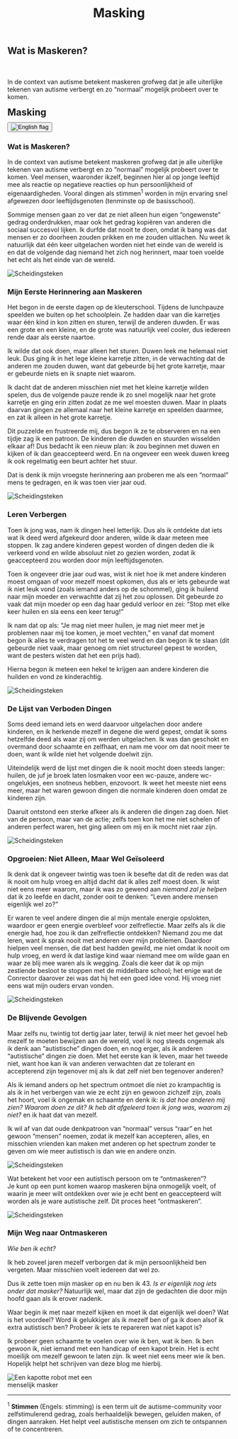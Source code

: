 ﻿---
title: "Masking"
layout: single
author_profile: true
tags: autism
excerpt_separator: <!--more-->
header:
    overlay_image: random
    overlay_filter: 0.3
    teaser: /assets/images/teaser/masking.webp
comments: true
---
<div class="body-post-excerpt">
  <h2 class="body-excerpt-title">Wat is Maskeren?</h2> <br>
  <p>In de context van autisme betekent maskeren grofweg dat je alle uiterlijke tekenen van autisme verbergt en zo “normaal” mogelijk probeert over te komen.</p>
</div>
<!--more-->
<style>
.page__content > .body-post-excerpt {
  display: none;
}
</style>

<div class="lang-content lang-nl">
  <div class="lang-header">
    <h2 style="margin: 0.5em 0 0.5em;">Masking</h2>
    <div class="lang-switcher">
      <button id="lang-toggle" onclick="toggleLang()">
        <img id="lang-flag" src="/assets/images/ui/gb.svg" alt="English flag">
      </button>
    </div>
  </div>
  <h3>Wat is Maskeren?</h3>
  <p>In de context van autisme betekent maskeren grofweg dat je alle uiterlijke tekenen van autisme verbergt en zo “normaal” mogelijk probeert over te komen. Veel mensen, waaronder ikzelf, beginnen hier al op jonge leeftijd mee als reactie op negatieve reacties op hun persoonlijkheid of eigenaardigheden. Vooral dingen als stimmen<sup>1</sup> worden in mijn ervaring snel afgewezen door leeftijdsgenoten (tenminste op de basisschool).</p>
  <p>Sommige mensen gaan zo ver dat ze niet alleen hun eigen “ongewenste” gedrag onderdrukken, maar ook het gedrag kopiëren van anderen die sociaal succesvol lijken. Ik durfde dat nooit te doen, omdat ik bang was dat mensen er zo doorheen zouden prikken en me zouden uitlachen. Nu weet ik natuurlijk dat één keer uitgelachen worden niet het einde van de wereld is en dat de volgende dag niemand het zich nog herinnert, maar toen voelde het echt als het einde van de wereld.</p>

  <div class="custom-divider">
    <img src="/assets/icons/fontawesome/GaramondFleuron.svg" alt="Scheidingsteken" />
  </div>

  <h3>Mijn Eerste Herinnering aan Maskeren</h3>
  <p>Het begon in de eerste dagen op de kleuterschool. Tijdens de lunchpauze speelden we buiten op het schoolplein. Ze hadden daar van die karretjes waar één kind in kon zitten en sturen, terwijl de anderen duwden. Er was een grote en een kleine, en de grote was natuurlijk veel cooler, dus iedereen rende daar als eerste naartoe.</p>
  <p>Ik wilde dat ook doen, maar alleen het sturen. Duwen leek me helemaal niet leuk. Dus ging ik in het lege kleine karretje zitten, in de verwachting dat de anderen me zouden duwen, want dat gebeurde bij het grote karretje, maar er gebeurde niets en ik snapte niet waarom.</p>
  <p>Ik dacht dat de anderen misschien niet met het kleine karretje wilden spelen, dus de volgende pauze rende ik zo snel mogelijk naar het grote karretje en ging erin zitten zodat ze me wel moesten duwen. Maar in plaats daarvan gingen ze allemaal naar het kleine karretje en speelden daarmee, en zat ik alleen in het grote karretje.</p>
  <p>Dit puzzelde en frustreerde mij, dus begon ik ze te observeren en na een tijdje zag ik een patroon. De kinderen die duwden en stuurden wisselden elkaar af! Dus bedacht ik een nieuw plan: ik zou beginnen met duwen en kijken of ik dan geaccepteerd werd. En na ongeveer een week duwen kreeg ik ook regelmatig een beurt achter het stuur.</p>
  <p>Dat is denk ik mijn vroegste herinnering aan proberen me als een “normaal” mens te gedragen, en ik was toen vier jaar oud.</p>

  <div class="custom-divider">
    <img src="/assets/icons/fontawesome/GaramondFleuron.svg" alt="Scheidingsteken" />
  </div>

  <h3>Leren Verbergen</h3>
  <p>Toen ik jong was, nam ik dingen heel letterlijk. Dus als ik ontdekte dat iets wat ik deed werd afgekeurd door anderen, wilde ik daar meteen mee stoppen. Ik zag andere kinderen gepest worden of dingen deden die ik verkeerd vond en wilde absoluut niet zo gezien worden, zodat ik geaccepteerd zou worden door mijn leeftijdsgenoten.</p>
  <p>Toen ik ongeveer drie jaar oud was, wist ik niet hoe ik met andere kinderen moest omgaan of voor mezelf moest opkomen, dus als er iets gebeurde wat ik niet leuk vond (zoals iemand anders op de schommel), ging ik huilend naar mijn moeder en verwachtte dat zij het zou oplossen. Dit gebeurde zo vaak dat mijn moeder op een dag haar geduld verloor en zei: “Stop met elke keer huilen en sla eens een keer terug!”</p>
  <p>Ik nam dat op als: “Je mag niet meer huilen, je mag niet meer met je problemen naar mij toe komen, je moet vechten,” en vanaf dat moment begon ik alles te verdragen tot het te veel werd en dan begon ik te slaan (dit gebeurde niet vaak, maar genoeg om niet structureel gepest te worden, want de pesters wisten dat het een prijs had).</p>
  <p>Hierna begon ik meteen een hekel te krijgen aan andere kinderen die huilden en vond ze kinderachtig.</p>

  <div class="custom-divider">
    <img src="/assets/icons/fontawesome/GaramondFleuron.svg" alt="Scheidingsteken" />
  </div>

  <h3>De Lijst van Verboden Dingen</h3>
  <p>Soms deed iemand iets en werd daarvoor uitgelachen door andere kinderen, en ik herkende mezelf in degene die werd gepest, omdat ik soms hetzelfde deed als waar zij om werden uitgelachen. Ik was dan geschokt en overmand door schaamte en zelfhaat, en nam me voor om dat nooit meer te doen, want ik wilde niet het volgende doelwit zijn.</p>
  <p>Uiteindelijk werd de lijst met dingen die ik nooit mocht doen steeds langer: huilen, de juf je broek laten losmaken voor een wc-pauze, andere wc-ongelukjes, een snotneus hebben, enzovoort. Ik weet het meeste niet eens meer, maar het waren gewoon dingen die normale kinderen doen omdat ze kinderen zijn.</p>
  <p>Daaruit ontstond een sterke afkeer als ik anderen die dingen zag doen. Niet van de persoon, maar van de actie; zelfs toen kon het me niet schelen of anderen perfect waren, het ging alleen om mij en ik mocht niet raar zijn.</p>

  <div class="custom-divider">
    <img src="/assets/icons/fontawesome/GaramondFleuron.svg" alt="Scheidingsteken" />
  </div>

  <h3>Opgroeien: Niet Alleen, Maar Wel Geïsoleerd</h3>
  <p>Ik denk dat ik ongeveer twintig was toen ik besefte dat dit de reden was dat ik nooit om hulp vroeg en altijd dacht dat ik alles zelf moest doen. Ik wist niet eens meer waarom, maar ik was zo gewend aan <em>niemand zal je helpen</em> dat ik zo leefde en dacht, zonder ooit te denken: “Leven andere mensen eigenlijk wel zo?”</p>
  <p>Er waren te veel andere dingen die al mijn mentale energie opslokten, waardoor er geen energie overbleef voor zelfreflectie. Maar zelfs als ik die energie had, hoe zou ik dan zelfreflectie ontdekken? Niemand zou me dat leren, want ik sprak nooit met anderen over mijn problemen. Daardoor hielpen veel mensen, die dat best hadden gewild, me niet omdat ik nooit om hulp vroeg, en werd ik dat lastige kind waar niemand mee om wilde gaan en waar ze blij mee waren als ik wegging. Zoals die keer dat ik op mijn zestiende besloot te stoppen met de middelbare school; het enige wat de Conrector daarover zei was dat hij het een goed idee vond. Hij vroeg niet eens wat mijn ouders ervan vonden.</p>

  <div class="custom-divider">
    <img src="/assets/icons/fontawesome/GaramondFleuron.svg" alt="Scheidingsteken" />
  </div>

  <h3>De Blijvende Gevolgen</h3>
  <p>Maar zelfs nu, twintig tot dertig jaar later, terwijl ik niet meer het gevoel heb mezelf te moeten bewijzen aan de wereld, voel ik nog steeds ongemak als ik denk aan “autistische” dingen doen, en nog erger, als ik anderen “autistische” dingen zie doen. Met het eerste kan ik leven, maar het tweede niet, want hoe kan ik van anderen verwachten dat ze tolerant en accepterend zijn tegenover mij als ik dat zelf niet ben tegenover anderen?</p>
  <p>Als ik iemand anders op het spectrum ontmoet die niet zo krampachtig is als ik in het verbergen van wie ze echt zijn en gewoon zichzelf zijn, zoals het hoort, voel ik ongemak en schaamte en denk ik: <em>is dat hoe anderen mij zien? Waarom doen ze dit? Ik heb dit afgeleerd toen ik jong was, waarom zij niet?</em> en ik haat dat van mezelf.</p>
  <p>Ik wil af van dat oude denkpatroon van “normaal” versus “raar” en het gewoon “mensen” noemen, zodat ik mezelf kan accepteren, alles, en misschien vrienden kan maken met anderen op het spectrum zonder te geven om wie meer autistisch is dan wie en andere onzin.</p>

  <div class="custom-divider">
    <img src="/assets/icons/fontawesome/GaramondFleuron.svg" alt="Scheidingsteken" />
  </div>

  <p class="center-italic">Wat betekent het voor een autistisch persoon om te “ontmaskeren”?<br> Je kunt op een punt komen waarop maskeren bijna onmogelijk voelt, of waarin je meer wilt ontdekken over wie je echt bent en geaccepteerd wilt worden als je ware autistische zelf. Dit proces heet “ontmaskeren”.</p>

  <div class="custom-divider">
    <img src="/assets/icons/fontawesome/GaramondFleuron.svg" alt="Scheidingsteken" />
  </div>

  <h3>Mijn Weg naar Ontmaskeren</h3>
  <em>Wie ben ik echt?</em>
  <p>Ik heb zoveel jaren mezelf verborgen dat ik mijn persoonlijkheid ben vergeten. Maar misschien voelt iedereen dat wel zo.</p>
  <p>Dus ik zette toen mijn masker op en nu ben ik 43. <em>Is er eigenlijk nog iets onder dat masker?</em> Natuurlijk wel, maar dat zijn de gedachten die door mijn hoofd gaan als ik erover nadenk.</p>
  <p>Waar begin ik met naar mezelf kijken en moet ik dat eigenlijk wel doen? Wat is het voordeel? Word ik gelukkiger als ik mezelf ben of ga ik doen alsof ik extra autistisch ben? Probeer ik iets te repareren wat niet kapot is?</p>
  <p>Ik probeer geen schaamte te voelen over wie ik ben, wat ik ben. Ik ben gewoon ik, niet iemand met een handicap of een kapot brein. Het is echt moeilijk om mezelf gewoon te laten zijn. Ik weet niet eens meer wie ik ben. Hopelijk helpt het schrijven van deze blog me hierbij.</p>
  <div class="page-image-center">
    <img src="/assets/images/marginalia/robot.webp" alt="Een kapotte robot met een menselijk masker" style="max-width: 240px;" />
  </div>
  <hr>
  <p><sup>1</sup> <strong>Stimmen</strong> (Engels: stimming) is een term uit de autisme-community voor zelfstimulerend gedrag, zoals herhaaldelijk bewegen, geluiden maken, of dingen aanraken. Het helpt veel autistische mensen om zich te ontspannen of te concentreren.</p>
</div>

<div class="lang-content lang-en" style="display:none;">
  <div class="lang-header">
    <h2 style="margin: 0.5em 0 0.5em;">Masking</h2>
    <div class="lang-switcher">
      <button id="lang-toggle" onclick="toggleLang()">
        <img id="lang-flag" src="/assets/images/ui/nl.svg" alt="Dutch flag">
      </button>
    </div>
  </div>



<h3>What is Masking?</h3>
<p>Roughly speaking in the context of autism, masking means to hide any outward signs of autism and appear as “normal” as possible. Lots of people, including me, start doing this at a young age in response to negative reactions towards their personality quirks. Especially things like stimming<sup>[1]</sup> are quickly rejected by peers in my personal experience (at least at elementary school age).</p>
<p>Some people go so far as not only blocking their own “unwanted” behaviour but also copying the behaviour of other people that seem to be socially successful. I never dared to do that because I was afraid that anyone would see straight through that and then I would be made fun of because of it. Of course, now I know that being made fun of once isn’t the end of the world and odds are the next day nobody even remembers, but back then it truly did feel like the end of the world.</p>

<div class="custom-divider">
  <img src="/assets/icons/fontawesome/GaramondFleuron.svg" alt="Divider" />
</div>

<h3>My Earliest Memory of Masking</h3>
<p>I remember the first days of kindergarten. We would spend the lunch break playing outside in the schoolyard. They had these carts where one kid could sit in it and steer while the other ones pushed it. They had a big one and a small one, the big one was obviously a lot cooler and all the kids ran to that one first when the lunch break started.</p>
<p>I wanted to do that too, but only the driving. I had no interest in pushing the cart, it did not look nearly as much fun as driving.</p>
<p>So I went to sit in the empty smaller cart expecting the other kids to push me, because that is what happened with the big cart, and nothing happened and I did not understand why.</p>
<p>I thought perhaps the other kids didn’t want to play with the small cart so the next break I planned to run out as soon as possible and sprint to the big cart first and sit in it so they would have to push me. But instead they all went to the small cart and played with that, leaving me sitting alone in the big cart.</p>
<p>This puzzled and frustrated me so I started observing them and after a while I noticed a pattern. The kids driving and pushing were taking turns! So I hatched my next plan: I would start pushing and see if that would get me accepted. And finally after pushing for about a week I got regular turns at the wheel as well.</p>
<p>That is probably the earliest memory I have of trying to act like a normal human, and I was 4 at the time.</p>

<div class="custom-divider">
  <img src="/assets/icons/fontawesome/GaramondFleuron.svg" alt="Divider" />
</div>

<h3>Learning to Hide</h3>
<p>When I was young, I took things very literally. So when I discovered something I did was looked down upon by others, I wanted to instantly stop doing that. I saw other kids being bullied or doing things I thought were wrong and desperately wanted to not belong to that group, so I would be accepted by my peers.</p>
<p>When I was around 3 years old, I didn’t know how to deal with other kids or stand up for myself, so whenever something happened that I did not agree with (like someone else occupying the swing), I would go to my mom crying and expect her to fix it. This happened so much that one time my mom lost her patience and told me, “stop crying every time and just hit back or something!”</p>
<p>Me being me, I took that as “you are no longer allowed to cry, you are no longer allowed to come to me with your problems, you must fight,” and after that I started to just endure everything I didn’t like until it got too much and then I started punching (this didn’t end up happening a lot, but enough to not be bullied structurally because the bullies knew it would come at a price).</p>
<p>After this, I instantly started disliking other kids crying and viewed them as childish.</p>

<div class="custom-divider">
  <img src="/assets/icons/fontawesome/GaramondFleuron.svg" alt="Divider" />
</div>

<h3>The List of Forbidden Things</h3> 
<p>Sometimes someone would do something and then be ridiculed for it by other kids, and I would recognise myself in the person being bullied, because I would sometimes do the same thing they were being picked on for. I’d be horrified and overcome with a feeling of shame and self-loathing, and vow to myself to never ever do something like that again because I did not want to be the target next time.</p>
<p>Eventually, the list of things I could never do got longer and longer and would contain things such as: cry, requiring the teacher to loosen your pants before a toilet break, any other toilet mishaps kids might have, having a snotty nose, etc. I don’t even remember most of it, but it was basically all things regular kids just do because they are kids.</p>
<p>With that naturally came a strong feeling of distaste whenever I saw someone else do those things. Not for the person, but the action, even back then I couldn’t care less about whether other people were perfect or not, it was only about me and I had to be not weird.</p>

<div class="custom-divider">
  <img src="/assets/icons/fontawesome/GaramondFleuron.svg" alt="Divider" />
</div>

<h3>Growing Up, Not Alone but Isolated</h3>
<p>I think I was about 20 years old when I realised this was why I never asked for help and always thought I had to do everything on my own no matter what. I didn’t even know the reason anymore, but I was so used to <em>nobody will help you</em> that I lived and thought that way for all that time without ever thinking “is this really the way other people live?”</p>
<p>I had too many other things around me eating up all my mental energy to leave any spare energy I could use on self-reflection. But even if I had that energy, how would I even discover self-reflection? Nobody would teach me that because I would not talk to other people about my issues. Of course this led to many people, who could have helped me, not doing so because I never reached out and I ended up becoming that troubled kid nobody wants to deal with and they were happy to see gone.
Like that one time when I was 16 and decided to drop out of high school, the only thing the Dean had to say about that was that he thought it was a good idea. He didn’t even ask what my parents thought about it.
</p>

<div class="custom-divider">
  <img src="/assets/icons/fontawesome/GaramondFleuron.svg" alt="Divider" />
</div>

<h3>The Lingering Effects</h3>
<p>But even now, 20 to 30 years later, while I no longer feel the need to prove myself to the world, I still feel discomfort when I think about doing “autistic” things, and worse, when seeing other people do “autistic” things. I can live with the first part but not the second, because how can I expect others to be tolerant and accepting of me if I am not willing to be tolerant and accepting of others first?</p>
<p>When I meet someone else on the spectrum who isn’t as uptight as me about hiding who they really are and are just being themselves, as they should, I feel discomfort and embarrassment and think things like <em>is that how other people see me? Why are they doing this? I unlearned this when I was a kid, why haven’t they?</em> and I hate that about myself.</p>
<p>I want to get out of that old thought pattern of “normals” vs “weirdos” and turn it into just “people” so I can just accept myself, all of it, and perhaps make friends with other people who are also on the spectrum and not care about who is more autistic than who and other such nonsense.</p>

<div class="custom-divider">
  <img src="/assets/icons/fontawesome/GaramondFleuron.svg" alt="Divider" />
</div>


<p class="center-italic">What does it mean for an autistic person to unmask?<br> You might find you reach a point where masking feels almost impossible, or where you want to explore more about who you really are and be accepted for being your true autistic self. This process is called ‘unmasking’.</p>

<div class="custom-divider">
  <img src="/assets/icons/fontawesome/GaramondFleuron.svg" alt="Divider" />
</div>


<h3>My Journey to Unmasking</h3>
<em>Who Am I Really?</em>
<p>I spent so many years hiding who I really am that I have forgotten my personality. But perhaps everyone feels like that.</p>
<p>So I put on my mask at that time and now I am 43. <em> Is there even anything left underneath the mask?</em> Of course there is, but such are the thoughts crossing my mind when I think about it.</p>
<p>Where do I even begin looking inside myself and should I even bother? What is the benefit? Will I be happier being myself or will I turn into someone pretending to be extra autistic? Am I trying to fix something that isn’t broken?</p>
<p>I am trying to not feel shame about who I am, what I am. I am just me, not someone with a handicap or with a broken brain. It’s really hard to allow myself to just be me. I don’t even really know who me is anymore. Hopefully writing this blog will help me with this.</p>
  <div class="page-image-center">
  <img src="/assets/images/marginalia/robot.webp" alt="A broken robot with a human mask" style="max-width: 240px;"/>
  </div>
  <hr>
  <p><sup>[1]</sup> <strong>Stimming</strong> is a term from the autism community for self-stimulatory behavior, such as repetitive movements, making sounds, or touching things. Many autistic people use stimming to relax or focus.</p>
</div>

